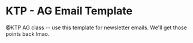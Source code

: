 # KTP - AG Email Template

@KTP AG class -- use this template for newsletter emails.
We'll get those points back lmao.
